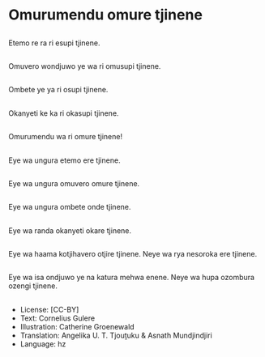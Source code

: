 # Omurumendu omure tjinene

##
Etemo re ra ri esupi tjinene.

##
Omuvero wondjuwo ye wa ri omusupi tjinene.

##
Ombete ye ya ri osupi tjinene.

##
Okanyeti ke ka ri okasupi tjinene.

##
Omurumendu wa ri omure tjinene!

##
Eye wa ungura etemo ere tjinene.

##
Eye wa ungura omuvero omure tjinene.

##
Eye wa ungura ombete onde tjinene.

##
Eye wa randa okanyeti okare tjinene.

##
Eye wa haama kotjihavero otjire tjinene. Neye wa rya nesoroka ere tjinene.

##
Eye wa isa ondjuwo ye na katura mehwa enene. Neye wa hupa ozombura ozengi tjinene.

##
* License: [CC-BY]
* Text: Cornelius Gulere
* Illustration: Catherine Groenewald
* Translation: Angelika U. T. Tjouṱuku & Asnath Mundjindjiri
* Language: hz

